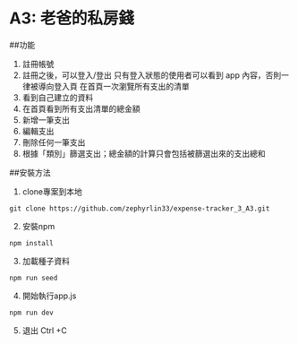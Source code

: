 # A3: 老爸的私房錢

##功能
1. 註冊帳號
2. 註冊之後，可以登入/登出
   只有登入狀態的使用者可以看到 app 內容，否則一律被導向登入頁
   在首頁一次瀏覽所有支出的清單
3. 看到自己建立的資料
4. 在首頁看到所有支出清單的總金額
5. 新增一筆支出
6. 編輯支出
8. 刪除任何一筆支出
9. 根據「類別」篩選支出；總金額的計算只會包括被篩選出來的支出總和

##安裝方法
1. clone專案到本地 
```
git clone https://github.com/zephyrlin33/expense-tracker_3_A3.git
```
2. 安裝npm 
```
npm install
```
3. 加載種子資料 
```
npm run seed
```
4. 開始執行app.js
```
npm run dev
```
5. 退出
Ctrl +C

